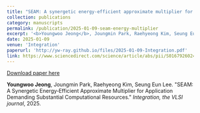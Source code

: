 ```yaml
---
title: "SEAM: A synergetic energy‑efficient approximate multiplier for application demanding substantial computational resources"
collection: publications
category: manuscripts
permalink: /publication/2025-01-09-seam-energy-multiplier
excerpt: '<b>Youngwoo Jeong</b>, Joungmin Park, Raehyeong Kim, Seung Eun Lee. &quot;SEAM: A Synergetic Energy‑Efficient Approximate Multiplier for Application Demanding Substantial Computational Resources.&quot; <i>Integration, the VLSI journal</i>, 2025.'
date: 2025-01-09
venue: 'Integration'
paperurl: 'http://yw-ray.github.io/files/2025-01-09-Integration.pdf'
link: https://www.sciencedirect.com/science/article/abs/pii/S0167926024002013
---
```


<a href='http://yw-ray.github.io/files/2025-01-09-Integration.pdf'>Download paper here</a>

<b>Youngwoo Jeong</b>, Joungmin Park, Raehyeong Kim, Seung Eun Lee. &quot;SEAM: A Synergetic Energy‑Efficient Approximate Multiplier for Application Demanding Substantial Computational Resources.&quot; <i>Integration, the VLSI journal</i>, 2025.
